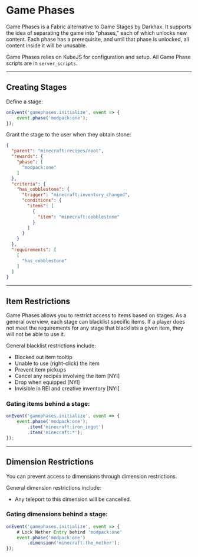 # Game Phases

Game Phases is a Fabric alternative to Game Stages by Darkhax. 
It supports the idea of separating the game into "phases," each of which unlocks new content.
Each phase has a prerequisite, and until that phase is unlocked, all content inside it will be unusable.

Game Phases relies on KubeJS for configuration and setup. All Game Phase scripts are in `server_scripts`.

---
## Creating Stages

Define a stage:
```javascript
onEvent('gamephases.initialize', event => {
    event.phase('modpack:one');
});
```

Grant the stage to the user when they obtain stone:
```json
{
  "parent": "minecraft:recipes/root",
  "rewards": {
    "phase": [
      "modpack:one"
    ]
  },
  "criteria": {
    "has_cobblestone": {
      "trigger": "minecraft:inventory_changed",
      "conditions": {
        "items": [
          {
            "item": "minecraft:cobblestone"
          }
        ]
      }
    }
  },
  "requirements": [
    [
      "has_cobblestone"
    ]
  ]
}
```

---

## Item Restrictions

Game Phases allows you to restrict access to items based on stages.
As a general overview, each stage can blacklist specific items. If a player does not meet the requirements
for any stage that blacklists a given item, they will not be able to use it.

General blacklist restrictions include:
 - Blocked out item tooltip
 - Unable to use (right-click) the item
 - Prevent item pickups
 - Cancel any recipes involving the item [NYI]
 - Drop when equipped [NYI]
 - Invisible in REI and creative inventory [NYI]

### Gating items behind a stage:
```javascript
onEvent('gamephases.initialize', event => {
    event.phase('modpack:one');
        .item('minecraft:iron_ingot')
        .item('minecraft:*');
});
```

---

## Dimension Restrictions

You can prevent access to dimensions through dimension restrictions. 

General dimension restrictions include:
 - Any teleport to this dimension will be cancelled.

### Gating dimensions behind a stage:
```javascript
onEvent('gamephases.initialize', event => {
    # Lock Nether Entry behind 'modpack:one'
    event.phase('modpack:one')
        .dimension('minecraft:the_nether');
});
```